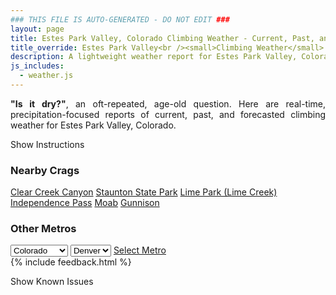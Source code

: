 ```yaml
---
### THIS FILE IS AUTO-GENERATED - DO NOT EDIT ###
layout: page
title: Estes Park Valley, Colorado Climbing Weather - Current, Past, and Forecasted Report
title_override: Estes Park Valley<br /><small>Climbing Weather</small>
description: A lightweight weather report for Estes Park Valley, Colorado. Optimized for slow internet connections.
js_includes:
  - weather.js
---
```


<section class="measure center lh-copy f5-ns f6 ph2 mv4" style="text-align: justify;">
<strong>"Is it dry?"</strong>, an oft-repeated, age-old question. Here are real-time,
precipitation-focused reports of current, past, and forecasted climbing weather for Estes Park Valley, Colorado.
</section>

<p id="settings-toggle" class="mw5 b center tc hover-light-red black-70 pointer">Show Instructions</p>
<section id="settings" class="overflow-hidden" style="display:none;">
    <div class="mv2 ph2 center">
        <div class="fn f6 tc pv2">
            <p class="measure lh-copy center"><strong>Show/hide hourly forecasts</strong> by clicking the desired day.</p>
            <hr class="mw5 p0 mv2 o-60 b0 bt b--light-red light-red bg-light-red">
            <p class="measure lh-copy center"><strong>Current and Past conditions</strong> are measured by the nearest weather station. <strong>Forecast conditions</strong> are calculated and polled separately.</p>
            <hr class="mw5 p0 mv2 o-60 b0 bt b--light-red light-red bg-light-red">
            <p class="measure lh-copy center"><strong>Having issues?</strong> Try <a id="clear-cache" class="no-underline relative fancy-link light-red hover-light-red" href="#">clearing the local cache</a>.</p>
            <hr class="mw5 p0 mv2 o-60 b0 bt b--light-red light-red bg-light-red">
            <p class="measure lh-copy center">Weather data sourced from <a class="no-underline fancy-link relative light-red" target="_blank" href="https://www.weather.gov/documentation/services-web-api">weather.gov</a>.</p>
        </div>
    </div>
</section>
<section id="weather" data-crag="estes-park-valley-colorado" class="mv4-ns mv3 ph2 center"></section>
<section id="nearby" class="tc lh-copy">
  <h3>Nearby Crags</h3>
<a class="nowrap no-underline fancy-link relative light-red mh3" href="/crags/clear-creek-canyon-colorado-weather.html">Clear Creek Canyon</a>
<a class="nowrap no-underline fancy-link relative light-red mh3" href="/crags/staunton-state-park-colorado-weather.html">Staunton State Park</a>
<a class="nowrap no-underline fancy-link relative light-red mh3" href="/crags/lime-park-lime-creek-colorado-weather.html">Lime Park (Lime Creek)</a>
<a class="nowrap no-underline fancy-link relative light-red mh3" href="/crags/independence-pass-colorado-weather.html">Independence Pass</a>
<a class="nowrap no-underline fancy-link relative light-red mh3" href="/crags/moab-utah-weather.html">Moab</a>
<a class="nowrap no-underline fancy-link relative light-red mh3" href="/crags/gunnison-colorado-weather.html">Gunnison</a>
</section>
<section id="nearby" class="tc lh-copy">
  <h3>Other Metros</h3>
  <select class="ma1 bg-near-white pa2" id="stateSel">
    <option value="Texas">Texas</option>
    <option value="Washington">Washington</option>
    <option value="Colorado" selected>Colorado</option>
    <option value="Tennessee">Tennessee</option>
    <option value="Utah">Utah</option>
    <option value="California">California</option>
  </select>
  <select class="ma1 bg-near-white pa2" id="citySel">
    <option value="Denver" selected>Denver</option>
  </select>
  <a id="selectMetro" class="f6 link dim ph3 pv2 ma1 dib white bg-light-red" href="/crags/denver-colorado-weather.html">Select Metro</a>
  <script>
    var states = [];
    states["Texas"] = "Austin"
    states["Washington"] = "Seattle"
    states["Colorado"] = "Denver"
    states["Tennessee"] = "Nashville"
    states["Utah"] = "Salt Lake City"
    states["California"] = "San Francisco|Los Angeles"
  </script>
</section>
{% include feedback.html %}
<p id="issues-toggle" class="mw5 b center tc hover-light-red black-70 pointer">Show Known Issues</p>
<section id="issues" class="overflow-hidden tc f6">
</section>

<script>
  var weekly_BOU_46_92 = {"updated":"2021-12-29T21:45:12+00:00","units":"us","forecastGenerator":"BaselineForecastGenerator","generatedAt":"2021-12-30T08:47:39+00:00","updateTime":"2021-12-29T21:45:12+00:00","validTimes":"2021-12-29T15:00:00+00:00/P7DT10H","elevation":{"unitCode":"wmoUnit:m","value":2542.9464},"periods":[{"number":1,"name":"Overnight","startTime":"2021-12-30T01:00:00-07:00","endTime":"2021-12-30T06:00:00-07:00","isDaytime":false,"temperature":17,"temperatureUnit":"F","temperatureTrend":"rising","windSpeed":"13 to 24 mph","windDirection":"SW","icon":"https://api.weather.gov/icons/land/night/snow,30?size=medium","shortForecast":"Chance Light Snow","detailedForecast":"A chance of snow. Mostly cloudy. Low around 17, with temperatures rising to around 20 overnight. Southwest wind 13 to 24 mph, with gusts as high as 39 mph. Chance of precipitation is 30%. New snow accumulation of less than half an inch possible."},{"number":2,"name":"Thursday","startTime":"2021-12-30T06:00:00-07:00","endTime":"2021-12-30T18:00:00-07:00","isDaytime":true,"temperature":31,"temperatureUnit":"F","temperatureTrend":"falling","windSpeed":"25 to 38 mph","windDirection":"WSW","icon":"https://api.weather.gov/icons/land/day/blizzard,40?size=medium","shortForecast":"Chance Light Snow And Patchy Blowing Snow","detailedForecast":"A chance of snow before 8am, then a chance of snow and patchy blowing snow. Partly sunny. High near 31, with temperatures falling to around 29 in the afternoon. West southwest wind 25 to 38 mph, with gusts as high as 60 mph. Chance of precipitation is 40%. New snow accumulation of less than one inch possible."},{"number":3,"name":"Thursday Night","startTime":"2021-12-30T18:00:00-07:00","endTime":"2021-12-31T06:00:00-07:00","isDaytime":false,"temperature":23,"temperatureUnit":"F","temperatureTrend":"rising","windSpeed":"10 to 29 mph","windDirection":"WSW","icon":"https://api.weather.gov/icons/land/night/blizzard,60/blizzard,70?size=medium","shortForecast":"Light Snow Likely And Patchy Blowing Snow","detailedForecast":"Snow likely and patchy blowing snow. Mostly cloudy. Low around 23, with temperatures rising to around 27 overnight. West southwest wind 10 to 29 mph, with gusts as high as 44 mph. Chance of precipitation is 70%. New snow accumulation of 1 to 2 inches possible."},{"number":4,"name":"Friday","startTime":"2021-12-31T06:00:00-07:00","endTime":"2021-12-31T18:00:00-07:00","isDaytime":true,"temperature":28,"temperatureUnit":"F","temperatureTrend":null,"windSpeed":"13 mph","windDirection":"SSW","icon":"https://api.weather.gov/icons/land/day/snow,90?size=medium","shortForecast":"Snow","detailedForecast":"Snow. Cloudy, with a high near 28. South southwest wind around 13 mph, with gusts as high as 18 mph. Chance of precipitation is 90%. New snow accumulation of 3 to 5 inches possible."},{"number":5,"name":"Friday Night","startTime":"2021-12-31T18:00:00-07:00","endTime":"2022-01-01T06:00:00-07:00","isDaytime":false,"temperature":4,"temperatureUnit":"F","temperatureTrend":null,"windSpeed":"10 mph","windDirection":"N","icon":"https://api.weather.gov/icons/land/night/snow,80/snow,60?size=medium","shortForecast":"Light Snow","detailedForecast":"Snow. Mostly cloudy, with a low around 4. North wind around 10 mph. Chance of precipitation is 80%. New snow accumulation of 1 to 3 inches possible."},{"number":6,"name":"New Year's Day","startTime":"2022-01-01T06:00:00-07:00","endTime":"2022-01-01T18:00:00-07:00","isDaytime":true,"temperature":14,"temperatureUnit":"F","temperatureTrend":null,"windSpeed":"9 to 23 mph","windDirection":"W","icon":"https://api.weather.gov/icons/land/day/snow,20/blizzard?size=medium","shortForecast":"Slight Chance Light Snow then Patchy Blowing Snow","detailedForecast":"A slight chance of snow before 11am, then patchy blowing snow. Partly sunny, with a high near 14. Chance of precipitation is 20%."},{"number":7,"name":"Saturday Night","startTime":"2022-01-01T18:00:00-07:00","endTime":"2022-01-02T06:00:00-07:00","isDaytime":false,"temperature":5,"temperatureUnit":"F","temperatureTrend":null,"windSpeed":"24 mph","windDirection":"W","icon":"https://api.weather.gov/icons/land/night/blizzard?size=medium","shortForecast":"Patchy Blowing Snow","detailedForecast":"Patchy blowing snow. Mostly clear, with a low around 5."},{"number":8,"name":"Sunday","startTime":"2022-01-02T06:00:00-07:00","endTime":"2022-01-02T18:00:00-07:00","isDaytime":true,"temperature":32,"temperatureUnit":"F","temperatureTrend":null,"windSpeed":"16 to 24 mph","windDirection":"W","icon":"https://api.weather.gov/icons/land/day/blizzard?size=medium","shortForecast":"Patchy Blowing Snow","detailedForecast":"Patchy blowing snow before 5pm. Sunny, with a high near 32."},{"number":9,"name":"Sunday Night","startTime":"2022-01-02T18:00:00-07:00","endTime":"2022-01-03T06:00:00-07:00","isDaytime":false,"temperature":19,"temperatureUnit":"F","temperatureTrend":null,"windSpeed":"16 mph","windDirection":"W","icon":"https://api.weather.gov/icons/land/night/few?size=medium","shortForecast":"Mostly Clear","detailedForecast":"Mostly clear, with a low around 19."},{"number":10,"name":"Monday","startTime":"2022-01-03T06:00:00-07:00","endTime":"2022-01-03T18:00:00-07:00","isDaytime":true,"temperature":40,"temperatureUnit":"F","temperatureTrend":null,"windSpeed":"16 to 21 mph","windDirection":"W","icon":"https://api.weather.gov/icons/land/day/wind_few?size=medium","shortForecast":"Sunny","detailedForecast":"Sunny, with a high near 40."},{"number":11,"name":"Monday Night","startTime":"2022-01-03T18:00:00-07:00","endTime":"2022-01-04T06:00:00-07:00","isDaytime":false,"temperature":23,"temperatureUnit":"F","temperatureTrend":null,"windSpeed":"18 mph","windDirection":"W","icon":"https://api.weather.gov/icons/land/night/few?size=medium","shortForecast":"Mostly Clear","detailedForecast":"Mostly clear, with a low around 23."},{"number":12,"name":"Tuesday","startTime":"2022-01-04T06:00:00-07:00","endTime":"2022-01-04T18:00:00-07:00","isDaytime":true,"temperature":38,"temperatureUnit":"F","temperatureTrend":null,"windSpeed":"21 mph","windDirection":"W","icon":"https://api.weather.gov/icons/land/day/wind_few?size=medium","shortForecast":"Sunny","detailedForecast":"Sunny, with a high near 38."},{"number":13,"name":"Tuesday Night","startTime":"2022-01-04T18:00:00-07:00","endTime":"2022-01-05T06:00:00-07:00","isDaytime":false,"temperature":24,"temperatureUnit":"F","temperatureTrend":null,"windSpeed":"22 mph","windDirection":"W","icon":"https://api.weather.gov/icons/land/night/wind_sct/snow?size=medium","shortForecast":"Partly Cloudy then Chance Light Snow","detailedForecast":"A chance of snow after 5am. Partly cloudy, with a low around 24."},{"number":14,"name":"Wednesday","startTime":"2022-01-05T06:00:00-07:00","endTime":"2022-01-05T18:00:00-07:00","isDaytime":true,"temperature":36,"temperatureUnit":"F","temperatureTrend":null,"windSpeed":"24 mph","windDirection":"W","icon":"https://api.weather.gov/icons/land/day/snow?size=medium","shortForecast":"Chance Light Snow","detailedForecast":"A chance of snow. Partly sunny, with a high near 36. New snow accumulation of less than half an inch possible."}]}
  var hourly_BOU_46_92 = {"@context":["https://geojson.org/geojson-ld/geojson-context.jsonld",{"@version":"1.1","wx":"https://api.weather.gov/ontology#","geo":"http://www.opengis.net/ont/geosparql#","unit":"http://codes.wmo.int/common/unit/","@vocab":"https://api.weather.gov/ontology#"}],"type":"Feature","geometry":{"type":"Polygon","coordinates":[[[-105.5332704,40.4141984],[-105.5310309,40.3922896],[-105.5022871,40.393991199999995],[-105.5045206,40.415900099999995],[-105.5332704,40.4141984]]]},"properties":{"updated":"2021-12-29T21:45:12+00:00","units":"us","forecastGenerator":"HourlyForecastGenerator","generatedAt":"2021-12-30T08:47:40+00:00","updateTime":"2021-12-29T21:45:12+00:00","validTimes":"2021-12-29T15:00:00+00:00/P7DT10H","elevation":{"unitCode":"wmoUnit:m","value":2542.9464},"periods":[{"number":1,"name":"","startTime":"2021-12-30T01:00:00-07:00","endTime":"2021-12-30T02:00:00-07:00","isDaytime":false,"temperature":17,"temperatureUnit":"F","temperatureTrend":null,"windSpeed":"13 mph","windDirection":"SW","icon":"https://api.weather.gov/icons/land/night/snow,20?size=small","shortForecast":"Slight Chance Light Snow","detailedForecast":""},{"number":2,"name":"","startTime":"2021-12-30T02:00:00-07:00","endTime":"2021-12-30T03:00:00-07:00","isDaytime":false,"temperature":17,"temperatureUnit":"F","temperatureTrend":null,"windSpeed":"13 mph","windDirection":"SW","icon":"https://api.weather.gov/icons/land/night/snow,20?size=small","shortForecast":"Slight Chance Light Snow","detailedForecast":""},{"number":3,"name":"","startTime":"2021-12-30T03:00:00-07:00","endTime":"2021-12-30T04:00:00-07:00","isDaytime":false,"temperature":19,"temperatureUnit":"F","temperatureTrend":null,"windSpeed":"14 mph","windDirection":"SW","icon":"https://api.weather.gov/icons/land/night/snow,20?size=small","shortForecast":"Slight Chance Light Snow","detailedForecast":""},{"number":4,"name":"","startTime":"2021-12-30T04:00:00-07:00","endTime":"2021-12-30T05:00:00-07:00","isDaytime":false,"temperature":20,"temperatureUnit":"F","temperatureTrend":null,"windSpeed":"20 mph","windDirection":"SW","icon":"https://api.weather.gov/icons/land/night/snow,20?size=small","shortForecast":"Slight Chance Light Snow","detailedForecast":""},{"number":5,"name":"","startTime":"2021-12-30T05:00:00-07:00","endTime":"2021-12-30T06:00:00-07:00","isDaytime":false,"temperature":20,"temperatureUnit":"F","temperatureTrend":null,"windSpeed":"24 mph","windDirection":"WSW","icon":"https://api.weather.gov/icons/land/night/snow,30?size=small","shortForecast":"Chance Light Snow","detailedForecast":""},{"number":6,"name":"","startTime":"2021-12-30T06:00:00-07:00","endTime":"2021-12-30T07:00:00-07:00","isDaytime":true,"temperature":23,"temperatureUnit":"F","temperatureTrend":null,"windSpeed":"25 mph","windDirection":"WSW","icon":"https://api.weather.gov/icons/land/day/snow,30?size=small","shortForecast":"Chance Light Snow","detailedForecast":""},{"number":7,"name":"","startTime":"2021-12-30T07:00:00-07:00","endTime":"2021-12-30T08:00:00-07:00","isDaytime":true,"temperature":22,"temperatureUnit":"F","temperatureTrend":null,"windSpeed":"26 mph","windDirection":"WSW","icon":"https://api.weather.gov/icons/land/day/snow,30?size=small","shortForecast":"Chance Light Snow","detailedForecast":""},{"number":8,"name":"","startTime":"2021-12-30T08:00:00-07:00","endTime":"2021-12-30T09:00:00-07:00","isDaytime":true,"temperature":22,"temperatureUnit":"F","temperatureTrend":null,"windSpeed":"28 mph","windDirection":"WSW","icon":"https://api.weather.gov/icons/land/day/blizzard?size=small","shortForecast":"Chance Light Snow And Patchy Blowing Snow","detailedForecast":""},{"number":9,"name":"","startTime":"2021-12-30T09:00:00-07:00","endTime":"2021-12-30T10:00:00-07:00","isDaytime":true,"temperature":23,"temperatureUnit":"F","temperatureTrend":null,"windSpeed":"32 mph","windDirection":"WSW","icon":"https://api.weather.gov/icons/land/day/blizzard?size=small","shortForecast":"Chance Light Snow And Patchy Blowing Snow","detailedForecast":""},{"number":10,"name":"","startTime":"2021-12-30T10:00:00-07:00","endTime":"2021-12-30T11:00:00-07:00","isDaytime":true,"temperature":25,"temperatureUnit":"F","temperatureTrend":null,"windSpeed":"36 mph","windDirection":"WSW","icon":"https://api.weather.gov/icons/land/day/blizzard?size=small","shortForecast":"Chance Light Snow And Patchy Blowing Snow","detailedForecast":""},{"number":11,"name":"","startTime":"2021-12-30T11:00:00-07:00","endTime":"2021-12-30T12:00:00-07:00","isDaytime":true,"temperature":26,"temperatureUnit":"F","temperatureTrend":null,"windSpeed":"38 mph","windDirection":"W","icon":"https://api.weather.gov/icons/land/day/blizzard?size=small","shortForecast":"Chance Light Snow And Patchy Blowing Snow","detailedForecast":""},{"number":12,"name":"","startTime":"2021-12-30T12:00:00-07:00","endTime":"2021-12-30T13:00:00-07:00","isDaytime":true,"temperature":29,"temperatureUnit":"F","temperatureTrend":null,"windSpeed":"38 mph","windDirection":"W","icon":"https://api.weather.gov/icons/land/day/blizzard?size=small","shortForecast":"Chance Light Snow And Patchy Blowing Snow","detailedForecast":""},{"number":13,"name":"","startTime":"2021-12-30T13:00:00-07:00","endTime":"2021-12-30T14:00:00-07:00","isDaytime":true,"temperature":29,"temperatureUnit":"F","temperatureTrend":null,"windSpeed":"38 mph","windDirection":"W","icon":"https://api.weather.gov/icons/land/day/blizzard?size=small","shortForecast":"Chance Light Snow And Patchy Blowing Snow","detailedForecast":""},{"number":14,"name":"","startTime":"2021-12-30T14:00:00-07:00","endTime":"2021-12-30T15:00:00-07:00","isDaytime":true,"temperature":29,"temperatureUnit":"F","temperatureTrend":null,"windSpeed":"38 mph","windDirection":"W","icon":"https://api.weather.gov/icons/land/day/blizzard?size=small","shortForecast":"Chance Light Snow And Patchy Blowing Snow","detailedForecast":""},{"number":15,"name":"","startTime":"2021-12-30T15:00:00-07:00","endTime":"2021-12-30T16:00:00-07:00","isDaytime":true,"temperature":31,"temperatureUnit":"F","temperatureTrend":null,"windSpeed":"36 mph","windDirection":"W","icon":"https://api.weather.gov/icons/land/day/blizzard?size=small","shortForecast":"Chance Light Snow And Patchy Blowing Snow","detailedForecast":""},{"number":16,"name":"","startTime":"2021-12-30T16:00:00-07:00","endTime":"2021-12-30T17:00:00-07:00","isDaytime":true,"temperature":28,"temperatureUnit":"F","temperatureTrend":null,"windSpeed":"35 mph","windDirection":"WSW","icon":"https://api.weather.gov/icons/land/day/blizzard?size=small","shortForecast":"Chance Light Snow And Patchy Blowing Snow","detailedForecast":""},{"number":17,"name":"","startTime":"2021-12-30T17:00:00-07:00","endTime":"2021-12-30T18:00:00-07:00","isDaytime":true,"temperature":29,"temperatureUnit":"F","temperatureTrend":null,"windSpeed":"28 mph","windDirection":"WSW","icon":"https://api.weather.gov/icons/land/day/blizzard?size=small","shortForecast":"Chance Light Snow And Patchy Blowing Snow","detailedForecast":""},{"number":18,"name":"","startTime":"2021-12-30T18:00:00-07:00","endTime":"2021-12-30T19:00:00-07:00","isDaytime":false,"temperature":28,"temperatureUnit":"F","temperatureTrend":null,"windSpeed":"28 mph","windDirection":"WSW","icon":"https://api.weather.gov/icons/land/night/blizzard?size=small","shortForecast":"Chance Light Snow And Patchy Blowing Snow","detailedForecast":""},{"number":19,"name":"","startTime":"2021-12-30T19:00:00-07:00","endTime":"2021-12-30T20:00:00-07:00","isDaytime":false,"temperature":28,"temperatureUnit":"F","temperatureTrend":null,"windSpeed":"28 mph","windDirection":"WSW","icon":"https://api.weather.gov/icons/land/night/blizzard?size=small","shortForecast":"Chance Light Snow And Patchy Blowing Snow","detailedForecast":""},{"number":20,"name":"","startTime":"2021-12-30T20:00:00-07:00","endTime":"2021-12-30T21:00:00-07:00","isDaytime":false,"temperature":28,"temperatureUnit":"F","temperatureTrend":null,"windSpeed":"29 mph","windDirection":"WSW","icon":"https://api.weather.gov/icons/land/night/blizzard?size=small","shortForecast":"Chance Light Snow And Patchy Blowing Snow","detailedForecast":""},{"number":21,"name":"","startTime":"2021-12-30T21:00:00-07:00","endTime":"2021-12-30T22:00:00-07:00","isDaytime":false,"temperature":28,"temperatureUnit":"F","temperatureTrend":null,"windSpeed":"26 mph","windDirection":"WSW","icon":"https://api.weather.gov/icons/land/night/blizzard?size=small","shortForecast":"Chance Light Snow And Patchy Blowing Snow","detailedForecast":""},{"number":22,"name":"","startTime":"2021-12-30T22:00:00-07:00","endTime":"2021-12-30T23:00:00-07:00","isDaytime":false,"temperature":28,"temperatureUnit":"F","temperatureTrend":null,"windSpeed":"24 mph","windDirection":"W","icon":"https://api.weather.gov/icons/land/night/blizzard?size=small","shortForecast":"Chance Light Snow And Patchy Blowing Snow","detailedForecast":""},{"number":23,"name":"","startTime":"2021-12-30T23:00:00-07:00","endTime":"2021-12-31T00:00:00-07:00","isDaytime":false,"temperature":28,"temperatureUnit":"F","temperatureTrend":null,"windSpeed":"22 mph","windDirection":"W","icon":"https://api.weather.gov/icons/land/night/blizzard?size=small","shortForecast":"Light Snow Likely And Patchy Blowing Snow","detailedForecast":""},{"number":24,"name":"","startTime":"2021-12-31T00:00:00-07:00","endTime":"2021-12-31T01:00:00-07:00","isDaytime":false,"temperature":28,"temperatureUnit":"F","temperatureTrend":null,"windSpeed":"21 mph","windDirection":"W","icon":"https://api.weather.gov/icons/land/night/blizzard?size=small","shortForecast":"Light Snow Likely And Patchy Blowing Snow","detailedForecast":""},{"number":25,"name":"","startTime":"2021-12-31T01:00:00-07:00","endTime":"2021-12-31T02:00:00-07:00","isDaytime":false,"temperature":27,"temperatureUnit":"F","temperatureTrend":null,"windSpeed":"18 mph","windDirection":"W","icon":"https://api.weather.gov/icons/land/night/blizzard?size=small","shortForecast":"Light Snow Likely And Patchy Blowing Snow","detailedForecast":""},{"number":26,"name":"","startTime":"2021-12-31T02:00:00-07:00","endTime":"2021-12-31T03:00:00-07:00","isDaytime":false,"temperature":27,"temperatureUnit":"F","temperatureTrend":null,"windSpeed":"17 mph","windDirection":"W","icon":"https://api.weather.gov/icons/land/night/blizzard?size=small","shortForecast":"Light Snow Likely And Patchy Blowing Snow","detailedForecast":""},{"number":27,"name":"","startTime":"2021-12-31T03:00:00-07:00","endTime":"2021-12-31T04:00:00-07:00","isDaytime":false,"temperature":27,"temperatureUnit":"F","temperatureTrend":null,"windSpeed":"16 mph","windDirection":"W","icon":"https://api.weather.gov/icons/land/night/snow?size=small","shortForecast":"Light Snow Likely","detailedForecast":""},{"number":28,"name":"","startTime":"2021-12-31T04:00:00-07:00","endTime":"2021-12-31T05:00:00-07:00","isDaytime":false,"temperature":27,"temperatureUnit":"F","temperatureTrend":null,"windSpeed":"15 mph","windDirection":"W","icon":"https://api.weather.gov/icons/land/night/snow?size=small","shortForecast":"Light Snow Likely","detailedForecast":""},{"number":29,"name":"","startTime":"2021-12-31T05:00:00-07:00","endTime":"2021-12-31T06:00:00-07:00","isDaytime":false,"temperature":27,"temperatureUnit":"F","temperatureTrend":null,"windSpeed":"10 mph","windDirection":"WSW","icon":"https://api.weather.gov/icons/land/night/snow?size=small","shortForecast":"Light Snow Likely","detailedForecast":""},{"number":30,"name":"","startTime":"2021-12-31T06:00:00-07:00","endTime":"2021-12-31T07:00:00-07:00","isDaytime":true,"temperature":27,"temperatureUnit":"F","temperatureTrend":null,"windSpeed":"10 mph","windDirection":"WSW","icon":"https://api.weather.gov/icons/land/day/snow?size=small","shortForecast":"Light Snow Likely","detailedForecast":""},{"number":31,"name":"","startTime":"2021-12-31T07:00:00-07:00","endTime":"2021-12-31T08:00:00-07:00","isDaytime":true,"temperature":26,"temperatureUnit":"F","temperatureTrend":null,"windSpeed":"12 mph","windDirection":"W","icon":"https://api.weather.gov/icons/land/day/snow?size=small","shortForecast":"Light Snow Likely","detailedForecast":""},{"number":32,"name":"","startTime":"2021-12-31T08:00:00-07:00","endTime":"2021-12-31T09:00:00-07:00","isDaytime":true,"temperature":26,"temperatureUnit":"F","temperatureTrend":null,"windSpeed":"12 mph","windDirection":"W","icon":"https://api.weather.gov/icons/land/day/snow?size=small","shortForecast":"Light Snow Likely","detailedForecast":""},{"number":33,"name":"","startTime":"2021-12-31T09:00:00-07:00","endTime":"2021-12-31T10:00:00-07:00","isDaytime":true,"temperature":26,"temperatureUnit":"F","temperatureTrend":null,"windSpeed":"12 mph","windDirection":"WSW","icon":"https://api.weather.gov/icons/land/day/snow?size=small","shortForecast":"Light Snow Likely","detailedForecast":""},{"number":34,"name":"","startTime":"2021-12-31T10:00:00-07:00","endTime":"2021-12-31T11:00:00-07:00","isDaytime":true,"temperature":25,"temperatureUnit":"F","temperatureTrend":null,"windSpeed":"13 mph","windDirection":"SW","icon":"https://api.weather.gov/icons/land/day/snow?size=small","shortForecast":"Light Snow Likely","detailedForecast":""},{"number":35,"name":"","startTime":"2021-12-31T11:00:00-07:00","endTime":"2021-12-31T12:00:00-07:00","isDaytime":true,"temperature":25,"temperatureUnit":"F","temperatureTrend":null,"windSpeed":"13 mph","windDirection":"SSW","icon":"https://api.weather.gov/icons/land/day/snow?size=small","shortForecast":"Snow","detailedForecast":""},{"number":36,"name":"","startTime":"2021-12-31T12:00:00-07:00","endTime":"2021-12-31T13:00:00-07:00","isDaytime":true,"temperature":25,"temperatureUnit":"F","temperatureTrend":null,"windSpeed":"13 mph","windDirection":"SSW","icon":"https://api.weather.gov/icons/land/day/snow?size=small","shortForecast":"Snow","detailedForecast":""},{"number":37,"name":"","startTime":"2021-12-31T13:00:00-07:00","endTime":"2021-12-31T14:00:00-07:00","isDaytime":true,"temperature":24,"temperatureUnit":"F","temperatureTrend":null,"windSpeed":"13 mph","windDirection":"SSW","icon":"https://api.weather.gov/icons/land/day/snow?size=small","shortForecast":"Snow","detailedForecast":""},{"number":38,"name":"","startTime":"2021-12-31T14:00:00-07:00","endTime":"2021-12-31T15:00:00-07:00","isDaytime":true,"temperature":24,"temperatureUnit":"F","temperatureTrend":null,"windSpeed":"13 mph","windDirection":"SSW","icon":"https://api.weather.gov/icons/land/day/snow?size=small","shortForecast":"Snow","detailedForecast":""},{"number":39,"name":"","startTime":"2021-12-31T15:00:00-07:00","endTime":"2021-12-31T16:00:00-07:00","isDaytime":true,"temperature":24,"temperatureUnit":"F","temperatureTrend":null,"windSpeed":"13 mph","windDirection":"S","icon":"https://api.weather.gov/icons/land/day/snow?size=small","shortForecast":"Snow","detailedForecast":""},{"number":40,"name":"","startTime":"2021-12-31T16:00:00-07:00","endTime":"2021-12-31T17:00:00-07:00","isDaytime":true,"temperature":23,"temperatureUnit":"F","temperatureTrend":null,"windSpeed":"13 mph","windDirection":"SE","icon":"https://api.weather.gov/icons/land/day/snow?size=small","shortForecast":"Snow","detailedForecast":""},{"number":41,"name":"","startTime":"2021-12-31T17:00:00-07:00","endTime":"2021-12-31T18:00:00-07:00","isDaytime":true,"temperature":22,"temperatureUnit":"F","temperatureTrend":null,"windSpeed":"12 mph","windDirection":"ESE","icon":"https://api.weather.gov/icons/land/day/snow?size=small","shortForecast":"Light Snow","detailedForecast":""},{"number":42,"name":"","startTime":"2021-12-31T18:00:00-07:00","endTime":"2021-12-31T19:00:00-07:00","isDaytime":false,"temperature":21,"temperatureUnit":"F","temperatureTrend":null,"windSpeed":"10 mph","windDirection":"E","icon":"https://api.weather.gov/icons/land/night/snow?size=small","shortForecast":"Light Snow","detailedForecast":""},{"number":43,"name":"","startTime":"2021-12-31T19:00:00-07:00","endTime":"2021-12-31T20:00:00-07:00","isDaytime":false,"temperature":19,"temperatureUnit":"F","temperatureTrend":null,"windSpeed":"9 mph","windDirection":"ENE","icon":"https://api.weather.gov/icons/land/night/snow?size=small","shortForecast":"Light Snow","detailedForecast":""},{"number":44,"name":"","startTime":"2021-12-31T20:00:00-07:00","endTime":"2021-12-31T21:00:00-07:00","isDaytime":false,"temperature":18,"temperatureUnit":"F","temperatureTrend":null,"windSpeed":"8 mph","windDirection":"NE","icon":"https://api.weather.gov/icons/land/night/snow?size=small","shortForecast":"Light Snow","detailedForecast":""},{"number":45,"name":"","startTime":"2021-12-31T21:00:00-07:00","endTime":"2021-12-31T22:00:00-07:00","isDaytime":false,"temperature":17,"temperatureUnit":"F","temperatureTrend":null,"windSpeed":"8 mph","windDirection":"NNE","icon":"https://api.weather.gov/icons/land/night/snow?size=small","shortForecast":"Light Snow","detailedForecast":""},{"number":46,"name":"","startTime":"2021-12-31T22:00:00-07:00","endTime":"2021-12-31T23:00:00-07:00","isDaytime":false,"temperature":16,"temperatureUnit":"F","temperatureTrend":null,"windSpeed":"8 mph","windDirection":"N","icon":"https://api.weather.gov/icons/land/night/snow?size=small","shortForecast":"Light Snow","detailedForecast":""},{"number":47,"name":"","startTime":"2021-12-31T23:00:00-07:00","endTime":"2022-01-01T00:00:00-07:00","isDaytime":false,"temperature":15,"temperatureUnit":"F","temperatureTrend":null,"windSpeed":"8 mph","windDirection":"NNW","icon":"https://api.weather.gov/icons/land/night/snow?size=small","shortForecast":"Light Snow Likely","detailedForecast":""},{"number":48,"name":"","startTime":"2022-01-01T00:00:00-07:00","endTime":"2022-01-01T01:00:00-07:00","isDaytime":false,"temperature":14,"temperatureUnit":"F","temperatureTrend":null,"windSpeed":"8 mph","windDirection":"NW","icon":"https://api.weather.gov/icons/land/night/snow?size=small","shortForecast":"Light Snow Likely","detailedForecast":""},{"number":49,"name":"","startTime":"2022-01-01T01:00:00-07:00","endTime":"2022-01-01T02:00:00-07:00","isDaytime":false,"temperature":13,"temperatureUnit":"F","temperatureTrend":null,"windSpeed":"9 mph","windDirection":"WNW","icon":"https://api.weather.gov/icons/land/night/snow?size=small","shortForecast":"Light Snow Likely","detailedForecast":""},{"number":50,"name":"","startTime":"2022-01-01T02:00:00-07:00","endTime":"2022-01-01T03:00:00-07:00","isDaytime":false,"temperature":12,"temperatureUnit":"F","temperatureTrend":null,"windSpeed":"9 mph","windDirection":"W","icon":"https://api.weather.gov/icons/land/night/snow?size=small","shortForecast":"Light Snow Likely","detailedForecast":""},{"number":51,"name":"","startTime":"2022-01-01T03:00:00-07:00","endTime":"2022-01-01T04:00:00-07:00","isDaytime":false,"temperature":12,"temperatureUnit":"F","temperatureTrend":null,"windSpeed":"9 mph","windDirection":"W","icon":"https://api.weather.gov/icons/land/night/snow?size=small","shortForecast":"Light Snow Likely","detailedForecast":""},{"number":52,"name":"","startTime":"2022-01-01T04:00:00-07:00","endTime":"2022-01-01T05:00:00-07:00","isDaytime":false,"temperature":11,"temperatureUnit":"F","temperatureTrend":null,"windSpeed":"9 mph","windDirection":"W","icon":"https://api.weather.gov/icons/land/night/snow?size=small","shortForecast":"Light Snow Likely","detailedForecast":""},{"number":53,"name":"","startTime":"2022-01-01T05:00:00-07:00","endTime":"2022-01-01T06:00:00-07:00","isDaytime":false,"temperature":11,"temperatureUnit":"F","temperatureTrend":null,"windSpeed":"9 mph","windDirection":"W","icon":"https://api.weather.gov/icons/land/night/snow?size=small","shortForecast":"Slight Chance Light Snow","detailedForecast":""},{"number":54,"name":"","startTime":"2022-01-01T06:00:00-07:00","endTime":"2022-01-01T07:00:00-07:00","isDaytime":true,"temperature":10,"temperatureUnit":"F","temperatureTrend":null,"windSpeed":"9 mph","windDirection":"W","icon":"https://api.weather.gov/icons/land/day/snow?size=small","shortForecast":"Slight Chance Light Snow","detailedForecast":""},{"number":55,"name":"","startTime":"2022-01-01T07:00:00-07:00","endTime":"2022-01-01T08:00:00-07:00","isDaytime":true,"temperature":9,"temperatureUnit":"F","temperatureTrend":null,"windSpeed":"9 mph","windDirection":"W","icon":"https://api.weather.gov/icons/land/day/snow?size=small","shortForecast":"Slight Chance Light Snow","detailedForecast":""},{"number":56,"name":"","startTime":"2022-01-01T08:00:00-07:00","endTime":"2022-01-01T09:00:00-07:00","isDaytime":true,"temperature":8,"temperatureUnit":"F","temperatureTrend":null,"windSpeed":"10 mph","windDirection":"W","icon":"https://api.weather.gov/icons/land/day/snow?size=small","shortForecast":"Slight Chance Light Snow","detailedForecast":""},{"number":57,"name":"","startTime":"2022-01-01T09:00:00-07:00","endTime":"2022-01-01T10:00:00-07:00","isDaytime":true,"temperature":9,"temperatureUnit":"F","temperatureTrend":null,"windSpeed":"12 mph","windDirection":"W","icon":"https://api.weather.gov/icons/land/day/snow?size=small","shortForecast":"Slight Chance Light Snow","detailedForecast":""},{"number":58,"name":"","startTime":"2022-01-01T10:00:00-07:00","endTime":"2022-01-01T11:00:00-07:00","isDaytime":true,"temperature":11,"temperatureUnit":"F","temperatureTrend":null,"windSpeed":"13 mph","windDirection":"W","icon":"https://api.weather.gov/icons/land/day/snow?size=small","shortForecast":"Slight Chance Light Snow","detailedForecast":""},{"number":59,"name":"","startTime":"2022-01-01T11:00:00-07:00","endTime":"2022-01-01T12:00:00-07:00","isDaytime":true,"temperature":12,"temperatureUnit":"F","temperatureTrend":null,"windSpeed":"14 mph","windDirection":"W","icon":"https://api.weather.gov/icons/land/day/bkn?size=small","shortForecast":"Partly Sunny","detailedForecast":""},{"number":60,"name":"","startTime":"2022-01-01T12:00:00-07:00","endTime":"2022-01-01T13:00:00-07:00","isDaytime":true,"temperature":13,"temperatureUnit":"F","temperatureTrend":null,"windSpeed":"16 mph","windDirection":"W","icon":"https://api.weather.gov/icons/land/day/sct?size=small","shortForecast":"Mostly Sunny","detailedForecast":""},{"number":61,"name":"","startTime":"2022-01-01T13:00:00-07:00","endTime":"2022-01-01T14:00:00-07:00","isDaytime":true,"temperature":13,"temperatureUnit":"F","temperatureTrend":null,"windSpeed":"17 mph","windDirection":"W","icon":"https://api.weather.gov/icons/land/day/sct?size=small","shortForecast":"Mostly Sunny","detailedForecast":""},{"number":62,"name":"","startTime":"2022-01-01T14:00:00-07:00","endTime":"2022-01-01T15:00:00-07:00","isDaytime":true,"temperature":13,"temperatureUnit":"F","temperatureTrend":null,"windSpeed":"20 mph","windDirection":"W","icon":"https://api.weather.gov/icons/land/day/blizzard?size=small","shortForecast":"Patchy Blowing Snow","detailedForecast":""},{"number":63,"name":"","startTime":"2022-01-01T15:00:00-07:00","endTime":"2022-01-01T16:00:00-07:00","isDaytime":true,"temperature":12,"temperatureUnit":"F","temperatureTrend":null,"windSpeed":"21 mph","windDirection":"W","icon":"https://api.weather.gov/icons/land/day/blizzard?size=small","shortForecast":"Patchy Blowing Snow","detailedForecast":""},{"number":64,"name":"","startTime":"2022-01-01T16:00:00-07:00","endTime":"2022-01-01T17:00:00-07:00","isDaytime":true,"temperature":11,"temperatureUnit":"F","temperatureTrend":null,"windSpeed":"22 mph","windDirection":"W","icon":"https://api.weather.gov/icons/land/day/blizzard?size=small","shortForecast":"Patchy Blowing Snow","detailedForecast":""},{"number":65,"name":"","startTime":"2022-01-01T17:00:00-07:00","endTime":"2022-01-01T18:00:00-07:00","isDaytime":true,"temperature":10,"temperatureUnit":"F","temperatureTrend":null,"windSpeed":"23 mph","windDirection":"W","icon":"https://api.weather.gov/icons/land/day/blizzard?size=small","shortForecast":"Patchy Blowing Snow","detailedForecast":""},{"number":66,"name":"","startTime":"2022-01-01T18:00:00-07:00","endTime":"2022-01-01T19:00:00-07:00","isDaytime":false,"temperature":9,"temperatureUnit":"F","temperatureTrend":null,"windSpeed":"23 mph","windDirection":"W","icon":"https://api.weather.gov/icons/land/night/blizzard?size=small","shortForecast":"Patchy Blowing Snow","detailedForecast":""},{"number":67,"name":"","startTime":"2022-01-01T19:00:00-07:00","endTime":"2022-01-01T20:00:00-07:00","isDaytime":false,"temperature":8,"temperatureUnit":"F","temperatureTrend":null,"windSpeed":"23 mph","windDirection":"W","icon":"https://api.weather.gov/icons/land/night/blizzard?size=small","shortForecast":"Patchy Blowing Snow","detailedForecast":""},{"number":68,"name":"","startTime":"2022-01-01T20:00:00-07:00","endTime":"2022-01-01T21:00:00-07:00","isDaytime":false,"temperature":8,"temperatureUnit":"F","temperatureTrend":null,"windSpeed":"23 mph","windDirection":"W","icon":"https://api.weather.gov/icons/land/night/blizzard?size=small","shortForecast":"Patchy Blowing Snow","detailedForecast":""},{"number":69,"name":"","startTime":"2022-01-01T21:00:00-07:00","endTime":"2022-01-01T22:00:00-07:00","isDaytime":false,"temperature":8,"temperatureUnit":"F","temperatureTrend":null,"windSpeed":"23 mph","windDirection":"W","icon":"https://api.weather.gov/icons/land/night/blizzard?size=small","shortForecast":"Patchy Blowing Snow","detailedForecast":""},{"number":70,"name":"","startTime":"2022-01-01T22:00:00-07:00","endTime":"2022-01-01T23:00:00-07:00","isDaytime":false,"temperature":9,"temperatureUnit":"F","temperatureTrend":null,"windSpeed":"23 mph","windDirection":"W","icon":"https://api.weather.gov/icons/land/night/blizzard?size=small","shortForecast":"Patchy Blowing Snow","detailedForecast":""},{"number":71,"name":"","startTime":"2022-01-01T23:00:00-07:00","endTime":"2022-01-02T00:00:00-07:00","isDaytime":false,"temperature":10,"temperatureUnit":"F","temperatureTrend":null,"windSpeed":"23 mph","windDirection":"W","icon":"https://api.weather.gov/icons/land/night/blizzard?size=small","shortForecast":"Patchy Blowing Snow","detailedForecast":""},{"number":72,"name":"","startTime":"2022-01-02T00:00:00-07:00","endTime":"2022-01-02T01:00:00-07:00","isDaytime":false,"temperature":11,"temperatureUnit":"F","temperatureTrend":null,"windSpeed":"23 mph","windDirection":"W","icon":"https://api.weather.gov/icons/land/night/blizzard?size=small","shortForecast":"Patchy Blowing Snow","detailedForecast":""},{"number":73,"name":"","startTime":"2022-01-02T01:00:00-07:00","endTime":"2022-01-02T02:00:00-07:00","isDaytime":false,"temperature":12,"temperatureUnit":"F","temperatureTrend":null,"windSpeed":"23 mph","windDirection":"W","icon":"https://api.weather.gov/icons/land/night/blizzard?size=small","shortForecast":"Patchy Blowing Snow","detailedForecast":""},{"number":74,"name":"","startTime":"2022-01-02T02:00:00-07:00","endTime":"2022-01-02T03:00:00-07:00","isDaytime":false,"temperature":13,"temperatureUnit":"F","temperatureTrend":null,"windSpeed":"23 mph","windDirection":"W","icon":"https://api.weather.gov/icons/land/night/blizzard?size=small","shortForecast":"Patchy Blowing Snow","detailedForecast":""},{"number":75,"name":"","startTime":"2022-01-02T03:00:00-07:00","endTime":"2022-01-02T04:00:00-07:00","isDaytime":false,"temperature":14,"temperatureUnit":"F","temperatureTrend":null,"windSpeed":"23 mph","windDirection":"W","icon":"https://api.weather.gov/icons/land/night/blizzard?size=small","shortForecast":"Patchy Blowing Snow","detailedForecast":""},{"number":76,"name":"","startTime":"2022-01-02T04:00:00-07:00","endTime":"2022-01-02T05:00:00-07:00","isDaytime":false,"temperature":15,"temperatureUnit":"F","temperatureTrend":null,"windSpeed":"23 mph","windDirection":"W","icon":"https://api.weather.gov/icons/land/night/blizzard?size=small","shortForecast":"Patchy Blowing Snow","detailedForecast":""},{"number":77,"name":"","startTime":"2022-01-02T05:00:00-07:00","endTime":"2022-01-02T06:00:00-07:00","isDaytime":false,"temperature":16,"temperatureUnit":"F","temperatureTrend":null,"windSpeed":"24 mph","windDirection":"W","icon":"https://api.weather.gov/icons/land/night/blizzard?size=small","shortForecast":"Patchy Blowing Snow","detailedForecast":""},{"number":78,"name":"","startTime":"2022-01-02T06:00:00-07:00","endTime":"2022-01-02T07:00:00-07:00","isDaytime":true,"temperature":16,"temperatureUnit":"F","temperatureTrend":null,"windSpeed":"24 mph","windDirection":"W","icon":"https://api.weather.gov/icons/land/day/blizzard?size=small","shortForecast":"Patchy Blowing Snow","detailedForecast":""},{"number":79,"name":"","startTime":"2022-01-02T07:00:00-07:00","endTime":"2022-01-02T08:00:00-07:00","isDaytime":true,"temperature":17,"temperatureUnit":"F","temperatureTrend":null,"windSpeed":"24 mph","windDirection":"W","icon":"https://api.weather.gov/icons/land/day/blizzard?size=small","shortForecast":"Patchy Blowing Snow","detailedForecast":""},{"number":80,"name":"","startTime":"2022-01-02T08:00:00-07:00","endTime":"2022-01-02T09:00:00-07:00","isDaytime":true,"temperature":18,"temperatureUnit":"F","temperatureTrend":null,"windSpeed":"24 mph","windDirection":"W","icon":"https://api.weather.gov/icons/land/day/blizzard?size=small","shortForecast":"Patchy Blowing Snow","detailedForecast":""},{"number":81,"name":"","startTime":"2022-01-02T09:00:00-07:00","endTime":"2022-01-02T10:00:00-07:00","isDaytime":true,"temperature":20,"temperatureUnit":"F","temperatureTrend":null,"windSpeed":"24 mph","windDirection":"W","icon":"https://api.weather.gov/icons/land/day/blizzard?size=small","shortForecast":"Patchy Blowing Snow","detailedForecast":""},{"number":82,"name":"","startTime":"2022-01-02T10:00:00-07:00","endTime":"2022-01-02T11:00:00-07:00","isDaytime":true,"temperature":23,"temperatureUnit":"F","temperatureTrend":null,"windSpeed":"24 mph","windDirection":"W","icon":"https://api.weather.gov/icons/land/day/blizzard?size=small","shortForecast":"Patchy Blowing Snow","detailedForecast":""},{"number":83,"name":"","startTime":"2022-01-02T11:00:00-07:00","endTime":"2022-01-02T12:00:00-07:00","isDaytime":true,"temperature":26,"temperatureUnit":"F","temperatureTrend":null,"windSpeed":"24 mph","windDirection":"WSW","icon":"https://api.weather.gov/icons/land/day/blizzard?size=small","shortForecast":"Patchy Blowing Snow","detailedForecast":""},{"number":84,"name":"","startTime":"2022-01-02T12:00:00-07:00","endTime":"2022-01-02T13:00:00-07:00","isDaytime":true,"temperature":28,"temperatureUnit":"F","temperatureTrend":null,"windSpeed":"24 mph","windDirection":"WSW","icon":"https://api.weather.gov/icons/land/day/blizzard?size=small","shortForecast":"Patchy Blowing Snow","detailedForecast":""},{"number":85,"name":"","startTime":"2022-01-02T13:00:00-07:00","endTime":"2022-01-02T14:00:00-07:00","isDaytime":true,"temperature":30,"temperatureUnit":"F","temperatureTrend":null,"windSpeed":"24 mph","windDirection":"WSW","icon":"https://api.weather.gov/icons/land/day/blizzard?size=small","shortForecast":"Patchy Blowing Snow","detailedForecast":""},{"number":86,"name":"","startTime":"2022-01-02T14:00:00-07:00","endTime":"2022-01-02T15:00:00-07:00","isDaytime":true,"temperature":30,"temperatureUnit":"F","temperatureTrend":null,"windSpeed":"24 mph","windDirection":"WSW","icon":"https://api.weather.gov/icons/land/day/blizzard?size=small","shortForecast":"Patchy Blowing Snow","detailedForecast":""},{"number":87,"name":"","startTime":"2022-01-02T15:00:00-07:00","endTime":"2022-01-02T16:00:00-07:00","isDaytime":true,"temperature":29,"temperatureUnit":"F","temperatureTrend":null,"windSpeed":"24 mph","windDirection":"WSW","icon":"https://api.weather.gov/icons/land/day/blizzard?size=small","shortForecast":"Patchy Blowing Snow","detailedForecast":""},{"number":88,"name":"","startTime":"2022-01-02T16:00:00-07:00","endTime":"2022-01-02T17:00:00-07:00","isDaytime":true,"temperature":28,"temperatureUnit":"F","temperatureTrend":null,"windSpeed":"24 mph","windDirection":"WSW","icon":"https://api.weather.gov/icons/land/day/blizzard?size=small","shortForecast":"Patchy Blowing Snow","detailedForecast":""},{"number":89,"name":"","startTime":"2022-01-02T17:00:00-07:00","endTime":"2022-01-02T18:00:00-07:00","isDaytime":true,"temperature":26,"temperatureUnit":"F","temperatureTrend":null,"windSpeed":"16 mph","windDirection":"W","icon":"https://api.weather.gov/icons/land/day/few?size=small","shortForecast":"Sunny","detailedForecast":""},{"number":90,"name":"","startTime":"2022-01-02T18:00:00-07:00","endTime":"2022-01-02T19:00:00-07:00","isDaytime":false,"temperature":25,"temperatureUnit":"F","temperatureTrend":null,"windSpeed":"16 mph","windDirection":"W","icon":"https://api.weather.gov/icons/land/night/few?size=small","shortForecast":"Mostly Clear","detailedForecast":""},{"number":91,"name":"","startTime":"2022-01-02T19:00:00-07:00","endTime":"2022-01-02T20:00:00-07:00","isDaytime":false,"temperature":24,"temperatureUnit":"F","temperatureTrend":null,"windSpeed":"16 mph","windDirection":"W","icon":"https://api.weather.gov/icons/land/night/few?size=small","shortForecast":"Mostly Clear","detailedForecast":""},{"number":92,"name":"","startTime":"2022-01-02T20:00:00-07:00","endTime":"2022-01-02T21:00:00-07:00","isDaytime":false,"temperature":23,"temperatureUnit":"F","temperatureTrend":null,"windSpeed":"16 mph","windDirection":"W","icon":"https://api.weather.gov/icons/land/night/few?size=small","shortForecast":"Mostly Clear","detailedForecast":""},{"number":93,"name":"","startTime":"2022-01-02T21:00:00-07:00","endTime":"2022-01-02T22:00:00-07:00","isDaytime":false,"temperature":23,"temperatureUnit":"F","temperatureTrend":null,"windSpeed":"16 mph","windDirection":"W","icon":"https://api.weather.gov/icons/land/night/few?size=small","shortForecast":"Mostly Clear","detailedForecast":""},{"number":94,"name":"","startTime":"2022-01-02T22:00:00-07:00","endTime":"2022-01-02T23:00:00-07:00","isDaytime":false,"temperature":23,"temperatureUnit":"F","temperatureTrend":null,"windSpeed":"16 mph","windDirection":"W","icon":"https://api.weather.gov/icons/land/night/few?size=small","shortForecast":"Mostly Clear","detailedForecast":""},{"number":95,"name":"","startTime":"2022-01-02T23:00:00-07:00","endTime":"2022-01-03T00:00:00-07:00","isDaytime":false,"temperature":24,"temperatureUnit":"F","temperatureTrend":null,"windSpeed":"15 mph","windDirection":"W","icon":"https://api.weather.gov/icons/land/night/few?size=small","shortForecast":"Mostly Clear","detailedForecast":""},{"number":96,"name":"","startTime":"2022-01-03T00:00:00-07:00","endTime":"2022-01-03T01:00:00-07:00","isDaytime":false,"temperature":24,"temperatureUnit":"F","temperatureTrend":null,"windSpeed":"15 mph","windDirection":"W","icon":"https://api.weather.gov/icons/land/night/few?size=small","shortForecast":"Mostly Clear","detailedForecast":""},{"number":97,"name":"","startTime":"2022-01-03T01:00:00-07:00","endTime":"2022-01-03T02:00:00-07:00","isDaytime":false,"temperature":25,"temperatureUnit":"F","temperatureTrend":null,"windSpeed":"15 mph","windDirection":"W","icon":"https://api.weather.gov/icons/land/night/few?size=small","shortForecast":"Mostly Clear","detailedForecast":""},{"number":98,"name":"","startTime":"2022-01-03T02:00:00-07:00","endTime":"2022-01-03T03:00:00-07:00","isDaytime":false,"temperature":25,"temperatureUnit":"F","temperatureTrend":null,"windSpeed":"15 mph","windDirection":"W","icon":"https://api.weather.gov/icons/land/night/few?size=small","shortForecast":"Mostly Clear","detailedForecast":""},{"number":99,"name":"","startTime":"2022-01-03T03:00:00-07:00","endTime":"2022-01-03T04:00:00-07:00","isDaytime":false,"temperature":26,"temperatureUnit":"F","temperatureTrend":null,"windSpeed":"15 mph","windDirection":"W","icon":"https://api.weather.gov/icons/land/night/few?size=small","shortForecast":"Mostly Clear","detailedForecast":""},{"number":100,"name":"","startTime":"2022-01-03T04:00:00-07:00","endTime":"2022-01-03T05:00:00-07:00","isDaytime":false,"temperature":26,"temperatureUnit":"F","temperatureTrend":null,"windSpeed":"15 mph","windDirection":"W","icon":"https://api.weather.gov/icons/land/night/few?size=small","shortForecast":"Mostly Clear","detailedForecast":""},{"number":101,"name":"","startTime":"2022-01-03T05:00:00-07:00","endTime":"2022-01-03T06:00:00-07:00","isDaytime":false,"temperature":27,"temperatureUnit":"F","temperatureTrend":null,"windSpeed":"16 mph","windDirection":"W","icon":"https://api.weather.gov/icons/land/night/few?size=small","shortForecast":"Mostly Clear","detailedForecast":""},{"number":102,"name":"","startTime":"2022-01-03T06:00:00-07:00","endTime":"2022-01-03T07:00:00-07:00","isDaytime":true,"temperature":27,"temperatureUnit":"F","temperatureTrend":null,"windSpeed":"16 mph","windDirection":"W","icon":"https://api.weather.gov/icons/land/day/few?size=small","shortForecast":"Sunny","detailedForecast":""},{"number":103,"name":"","startTime":"2022-01-03T07:00:00-07:00","endTime":"2022-01-03T08:00:00-07:00","isDaytime":true,"temperature":27,"temperatureUnit":"F","temperatureTrend":null,"windSpeed":"16 mph","windDirection":"W","icon":"https://api.weather.gov/icons/land/day/few?size=small","shortForecast":"Sunny","detailedForecast":""},{"number":104,"name":"","startTime":"2022-01-03T08:00:00-07:00","endTime":"2022-01-03T09:00:00-07:00","isDaytime":true,"temperature":28,"temperatureUnit":"F","temperatureTrend":null,"windSpeed":"16 mph","windDirection":"W","icon":"https://api.weather.gov/icons/land/day/few?size=small","shortForecast":"Sunny","detailedForecast":""},{"number":105,"name":"","startTime":"2022-01-03T09:00:00-07:00","endTime":"2022-01-03T10:00:00-07:00","isDaytime":true,"temperature":30,"temperatureUnit":"F","temperatureTrend":null,"windSpeed":"16 mph","windDirection":"W","icon":"https://api.weather.gov/icons/land/day/few?size=small","shortForecast":"Sunny","detailedForecast":""},{"number":106,"name":"","startTime":"2022-01-03T10:00:00-07:00","endTime":"2022-01-03T11:00:00-07:00","isDaytime":true,"temperature":33,"temperatureUnit":"F","temperatureTrend":null,"windSpeed":"16 mph","windDirection":"W","icon":"https://api.weather.gov/icons/land/day/few?size=small","shortForecast":"Sunny","detailedForecast":""},{"number":107,"name":"","startTime":"2022-01-03T11:00:00-07:00","endTime":"2022-01-03T12:00:00-07:00","isDaytime":true,"temperature":35,"temperatureUnit":"F","temperatureTrend":null,"windSpeed":"21 mph","windDirection":"W","icon":"https://api.weather.gov/icons/land/day/wind_few?size=small","shortForecast":"Sunny","detailedForecast":""},{"number":108,"name":"","startTime":"2022-01-03T12:00:00-07:00","endTime":"2022-01-03T13:00:00-07:00","isDaytime":true,"temperature":37,"temperatureUnit":"F","temperatureTrend":null,"windSpeed":"21 mph","windDirection":"W","icon":"https://api.weather.gov/icons/land/day/wind_few?size=small","shortForecast":"Sunny","detailedForecast":""},{"number":109,"name":"","startTime":"2022-01-03T13:00:00-07:00","endTime":"2022-01-03T14:00:00-07:00","isDaytime":true,"temperature":38,"temperatureUnit":"F","temperatureTrend":null,"windSpeed":"21 mph","windDirection":"W","icon":"https://api.weather.gov/icons/land/day/wind_few?size=small","shortForecast":"Sunny","detailedForecast":""},{"number":110,"name":"","startTime":"2022-01-03T14:00:00-07:00","endTime":"2022-01-03T15:00:00-07:00","isDaytime":true,"temperature":38,"temperatureUnit":"F","temperatureTrend":null,"windSpeed":"21 mph","windDirection":"W","icon":"https://api.weather.gov/icons/land/day/wind_few?size=small","shortForecast":"Sunny","detailedForecast":""},{"number":111,"name":"","startTime":"2022-01-03T15:00:00-07:00","endTime":"2022-01-03T16:00:00-07:00","isDaytime":true,"temperature":37,"temperatureUnit":"F","temperatureTrend":null,"windSpeed":"21 mph","windDirection":"W","icon":"https://api.weather.gov/icons/land/day/wind_few?size=small","shortForecast":"Sunny","detailedForecast":""},{"number":112,"name":"","startTime":"2022-01-03T16:00:00-07:00","endTime":"2022-01-03T17:00:00-07:00","isDaytime":true,"temperature":34,"temperatureUnit":"F","temperatureTrend":null,"windSpeed":"21 mph","windDirection":"W","icon":"https://api.weather.gov/icons/land/day/wind_few?size=small","shortForecast":"Sunny","detailedForecast":""},{"number":113,"name":"","startTime":"2022-01-03T17:00:00-07:00","endTime":"2022-01-03T18:00:00-07:00","isDaytime":true,"temperature":32,"temperatureUnit":"F","temperatureTrend":null,"windSpeed":"18 mph","windDirection":"W","icon":"https://api.weather.gov/icons/land/day/few?size=small","shortForecast":"Sunny","detailedForecast":""},{"number":114,"name":"","startTime":"2022-01-03T18:00:00-07:00","endTime":"2022-01-03T19:00:00-07:00","isDaytime":false,"temperature":31,"temperatureUnit":"F","temperatureTrend":null,"windSpeed":"18 mph","windDirection":"W","icon":"https://api.weather.gov/icons/land/night/few?size=small","shortForecast":"Mostly Clear","detailedForecast":""},{"number":115,"name":"","startTime":"2022-01-03T19:00:00-07:00","endTime":"2022-01-03T20:00:00-07:00","isDaytime":false,"temperature":30,"temperatureUnit":"F","temperatureTrend":null,"windSpeed":"18 mph","windDirection":"W","icon":"https://api.weather.gov/icons/land/night/few?size=small","shortForecast":"Mostly Clear","detailedForecast":""},{"number":116,"name":"","startTime":"2022-01-03T20:00:00-07:00","endTime":"2022-01-03T21:00:00-07:00","isDaytime":false,"temperature":29,"temperatureUnit":"F","temperatureTrend":null,"windSpeed":"18 mph","windDirection":"W","icon":"https://api.weather.gov/icons/land/night/few?size=small","shortForecast":"Mostly Clear","detailedForecast":""},{"number":117,"name":"","startTime":"2022-01-03T21:00:00-07:00","endTime":"2022-01-03T22:00:00-07:00","isDaytime":false,"temperature":29,"temperatureUnit":"F","temperatureTrend":null,"windSpeed":"18 mph","windDirection":"W","icon":"https://api.weather.gov/icons/land/night/few?size=small","shortForecast":"Mostly Clear","detailedForecast":""},{"number":118,"name":"","startTime":"2022-01-03T22:00:00-07:00","endTime":"2022-01-03T23:00:00-07:00","isDaytime":false,"temperature":30,"temperatureUnit":"F","temperatureTrend":null,"windSpeed":"18 mph","windDirection":"W","icon":"https://api.weather.gov/icons/land/night/few?size=small","shortForecast":"Mostly Clear","detailedForecast":""},{"number":119,"name":"","startTime":"2022-01-03T23:00:00-07:00","endTime":"2022-01-04T00:00:00-07:00","isDaytime":false,"temperature":30,"temperatureUnit":"F","temperatureTrend":null,"windSpeed":"18 mph","windDirection":"W","icon":"https://api.weather.gov/icons/land/night/few?size=small","shortForecast":"Mostly Clear","detailedForecast":""},{"number":120,"name":"","startTime":"2022-01-04T00:00:00-07:00","endTime":"2022-01-04T01:00:00-07:00","isDaytime":false,"temperature":30,"temperatureUnit":"F","temperatureTrend":null,"windSpeed":"18 mph","windDirection":"W","icon":"https://api.weather.gov/icons/land/night/few?size=small","shortForecast":"Mostly Clear","detailedForecast":""},{"number":121,"name":"","startTime":"2022-01-04T01:00:00-07:00","endTime":"2022-01-04T02:00:00-07:00","isDaytime":false,"temperature":30,"temperatureUnit":"F","temperatureTrend":null,"windSpeed":"18 mph","windDirection":"W","icon":"https://api.weather.gov/icons/land/night/few?size=small","shortForecast":"Mostly Clear","detailedForecast":""},{"number":122,"name":"","startTime":"2022-01-04T02:00:00-07:00","endTime":"2022-01-04T03:00:00-07:00","isDaytime":false,"temperature":30,"temperatureUnit":"F","temperatureTrend":null,"windSpeed":"18 mph","windDirection":"W","icon":"https://api.weather.gov/icons/land/night/few?size=small","shortForecast":"Mostly Clear","detailedForecast":""},{"number":123,"name":"","startTime":"2022-01-04T03:00:00-07:00","endTime":"2022-01-04T04:00:00-07:00","isDaytime":false,"temperature":30,"temperatureUnit":"F","temperatureTrend":null,"windSpeed":"18 mph","windDirection":"W","icon":"https://api.weather.gov/icons/land/night/few?size=small","shortForecast":"Mostly Clear","detailedForecast":""},{"number":124,"name":"","startTime":"2022-01-04T04:00:00-07:00","endTime":"2022-01-04T05:00:00-07:00","isDaytime":false,"temperature":30,"temperatureUnit":"F","temperatureTrend":null,"windSpeed":"18 mph","windDirection":"W","icon":"https://api.weather.gov/icons/land/night/few?size=small","shortForecast":"Mostly Clear","detailedForecast":""},{"number":125,"name":"","startTime":"2022-01-04T05:00:00-07:00","endTime":"2022-01-04T06:00:00-07:00","isDaytime":false,"temperature":30,"temperatureUnit":"F","temperatureTrend":null,"windSpeed":"18 mph","windDirection":"W","icon":"https://api.weather.gov/icons/land/night/few?size=small","shortForecast":"Mostly Clear","detailedForecast":""},{"number":126,"name":"","startTime":"2022-01-04T06:00:00-07:00","endTime":"2022-01-04T07:00:00-07:00","isDaytime":true,"temperature":30,"temperatureUnit":"F","temperatureTrend":null,"windSpeed":"18 mph","windDirection":"W","icon":"https://api.weather.gov/icons/land/day/few?size=small","shortForecast":"Sunny","detailedForecast":""},{"number":127,"name":"","startTime":"2022-01-04T07:00:00-07:00","endTime":"2022-01-04T08:00:00-07:00","isDaytime":true,"temperature":30,"temperatureUnit":"F","temperatureTrend":null,"windSpeed":"18 mph","windDirection":"W","icon":"https://api.weather.gov/icons/land/day/few?size=small","shortForecast":"Sunny","detailedForecast":""},{"number":128,"name":"","startTime":"2022-01-04T08:00:00-07:00","endTime":"2022-01-04T09:00:00-07:00","isDaytime":true,"temperature":30,"temperatureUnit":"F","temperatureTrend":null,"windSpeed":"18 mph","windDirection":"W","icon":"https://api.weather.gov/icons/land/day/few?size=small","shortForecast":"Sunny","detailedForecast":""},{"number":129,"name":"","startTime":"2022-01-04T09:00:00-07:00","endTime":"2022-01-04T10:00:00-07:00","isDaytime":true,"temperature":31,"temperatureUnit":"F","temperatureTrend":null,"windSpeed":"18 mph","windDirection":"W","icon":"https://api.weather.gov/icons/land/day/few?size=small","shortForecast":"Sunny","detailedForecast":""},{"number":130,"name":"","startTime":"2022-01-04T10:00:00-07:00","endTime":"2022-01-04T11:00:00-07:00","isDaytime":true,"temperature":33,"temperatureUnit":"F","temperatureTrend":null,"windSpeed":"18 mph","windDirection":"W","icon":"https://api.weather.gov/icons/land/day/few?size=small","shortForecast":"Sunny","detailedForecast":""},{"number":131,"name":"","startTime":"2022-01-04T11:00:00-07:00","endTime":"2022-01-04T12:00:00-07:00","isDaytime":true,"temperature":35,"temperatureUnit":"F","temperatureTrend":null,"windSpeed":"21 mph","windDirection":"W","icon":"https://api.weather.gov/icons/land/day/wind_few?size=small","shortForecast":"Sunny","detailedForecast":""},{"number":132,"name":"","startTime":"2022-01-04T12:00:00-07:00","endTime":"2022-01-04T13:00:00-07:00","isDaytime":true,"temperature":36,"temperatureUnit":"F","temperatureTrend":null,"windSpeed":"21 mph","windDirection":"W","icon":"https://api.weather.gov/icons/land/day/wind_few?size=small","shortForecast":"Sunny","detailedForecast":""},{"number":133,"name":"","startTime":"2022-01-04T13:00:00-07:00","endTime":"2022-01-04T14:00:00-07:00","isDaytime":true,"temperature":37,"temperatureUnit":"F","temperatureTrend":null,"windSpeed":"21 mph","windDirection":"W","icon":"https://api.weather.gov/icons/land/day/wind_few?size=small","shortForecast":"Sunny","detailedForecast":""},{"number":134,"name":"","startTime":"2022-01-04T14:00:00-07:00","endTime":"2022-01-04T15:00:00-07:00","isDaytime":true,"temperature":37,"temperatureUnit":"F","temperatureTrend":null,"windSpeed":"21 mph","windDirection":"W","icon":"https://api.weather.gov/icons/land/day/wind_few?size=small","shortForecast":"Sunny","detailedForecast":""},{"number":135,"name":"","startTime":"2022-01-04T15:00:00-07:00","endTime":"2022-01-04T16:00:00-07:00","isDaytime":true,"temperature":36,"temperatureUnit":"F","temperatureTrend":null,"windSpeed":"21 mph","windDirection":"W","icon":"https://api.weather.gov/icons/land/day/wind_few?size=small","shortForecast":"Sunny","detailedForecast":""},{"number":136,"name":"","startTime":"2022-01-04T16:00:00-07:00","endTime":"2022-01-04T17:00:00-07:00","isDaytime":true,"temperature":35,"temperatureUnit":"F","temperatureTrend":null,"windSpeed":"21 mph","windDirection":"W","icon":"https://api.weather.gov/icons/land/day/wind_few?size=small","shortForecast":"Sunny","detailedForecast":""},{"number":137,"name":"","startTime":"2022-01-04T17:00:00-07:00","endTime":"2022-01-04T18:00:00-07:00","isDaytime":true,"temperature":33,"temperatureUnit":"F","temperatureTrend":null,"windSpeed":"20 mph","windDirection":"W","icon":"https://api.weather.gov/icons/land/day/sct?size=small","shortForecast":"Mostly Sunny","detailedForecast":""},{"number":138,"name":"","startTime":"2022-01-04T18:00:00-07:00","endTime":"2022-01-04T19:00:00-07:00","isDaytime":false,"temperature":32,"temperatureUnit":"F","temperatureTrend":null,"windSpeed":"20 mph","windDirection":"W","icon":"https://api.weather.gov/icons/land/night/sct?size=small","shortForecast":"Partly Cloudy","detailedForecast":""},{"number":139,"name":"","startTime":"2022-01-04T19:00:00-07:00","endTime":"2022-01-04T20:00:00-07:00","isDaytime":false,"temperature":31,"temperatureUnit":"F","temperatureTrend":null,"windSpeed":"20 mph","windDirection":"W","icon":"https://api.weather.gov/icons/land/night/sct?size=small","shortForecast":"Partly Cloudy","detailedForecast":""},{"number":140,"name":"","startTime":"2022-01-04T20:00:00-07:00","endTime":"2022-01-04T21:00:00-07:00","isDaytime":false,"temperature":30,"temperatureUnit":"F","temperatureTrend":null,"windSpeed":"20 mph","windDirection":"W","icon":"https://api.weather.gov/icons/land/night/sct?size=small","shortForecast":"Partly Cloudy","detailedForecast":""},{"number":141,"name":"","startTime":"2022-01-04T21:00:00-07:00","endTime":"2022-01-04T22:00:00-07:00","isDaytime":false,"temperature":30,"temperatureUnit":"F","temperatureTrend":null,"windSpeed":"20 mph","windDirection":"W","icon":"https://api.weather.gov/icons/land/night/sct?size=small","shortForecast":"Partly Cloudy","detailedForecast":""},{"number":142,"name":"","startTime":"2022-01-04T22:00:00-07:00","endTime":"2022-01-04T23:00:00-07:00","isDaytime":false,"temperature":30,"temperatureUnit":"F","temperatureTrend":null,"windSpeed":"20 mph","windDirection":"W","icon":"https://api.weather.gov/icons/land/night/sct?size=small","shortForecast":"Partly Cloudy","detailedForecast":""},{"number":143,"name":"","startTime":"2022-01-04T23:00:00-07:00","endTime":"2022-01-05T00:00:00-07:00","isDaytime":false,"temperature":30,"temperatureUnit":"F","temperatureTrend":null,"windSpeed":"21 mph","windDirection":"W","icon":"https://api.weather.gov/icons/land/night/wind_sct?size=small","shortForecast":"Partly Cloudy","detailedForecast":""},{"number":144,"name":"","startTime":"2022-01-05T00:00:00-07:00","endTime":"2022-01-05T01:00:00-07:00","isDaytime":false,"temperature":30,"temperatureUnit":"F","temperatureTrend":null,"windSpeed":"21 mph","windDirection":"W","icon":"https://api.weather.gov/icons/land/night/wind_sct?size=small","shortForecast":"Partly Cloudy","detailedForecast":""},{"number":145,"name":"","startTime":"2022-01-05T01:00:00-07:00","endTime":"2022-01-05T02:00:00-07:00","isDaytime":false,"temperature":30,"temperatureUnit":"F","temperatureTrend":null,"windSpeed":"21 mph","windDirection":"W","icon":"https://api.weather.gov/icons/land/night/wind_sct?size=small","shortForecast":"Partly Cloudy","detailedForecast":""},{"number":146,"name":"","startTime":"2022-01-05T02:00:00-07:00","endTime":"2022-01-05T03:00:00-07:00","isDaytime":false,"temperature":30,"temperatureUnit":"F","temperatureTrend":null,"windSpeed":"21 mph","windDirection":"W","icon":"https://api.weather.gov/icons/land/night/wind_sct?size=small","shortForecast":"Partly Cloudy","detailedForecast":""},{"number":147,"name":"","startTime":"2022-01-05T03:00:00-07:00","endTime":"2022-01-05T04:00:00-07:00","isDaytime":false,"temperature":30,"temperatureUnit":"F","temperatureTrend":null,"windSpeed":"21 mph","windDirection":"W","icon":"https://api.weather.gov/icons/land/night/wind_sct?size=small","shortForecast":"Partly Cloudy","detailedForecast":""},{"number":148,"name":"","startTime":"2022-01-05T04:00:00-07:00","endTime":"2022-01-05T05:00:00-07:00","isDaytime":false,"temperature":31,"temperatureUnit":"F","temperatureTrend":null,"windSpeed":"21 mph","windDirection":"W","icon":"https://api.weather.gov/icons/land/night/wind_sct?size=small","shortForecast":"Partly Cloudy","detailedForecast":""},{"number":149,"name":"","startTime":"2022-01-05T05:00:00-07:00","endTime":"2022-01-05T06:00:00-07:00","isDaytime":false,"temperature":31,"temperatureUnit":"F","temperatureTrend":null,"windSpeed":"22 mph","windDirection":"W","icon":"https://api.weather.gov/icons/land/night/snow?size=small","shortForecast":"Chance Light Snow","detailedForecast":""},{"number":150,"name":"","startTime":"2022-01-05T06:00:00-07:00","endTime":"2022-01-05T07:00:00-07:00","isDaytime":true,"temperature":31,"temperatureUnit":"F","temperatureTrend":null,"windSpeed":"22 mph","windDirection":"W","icon":"https://api.weather.gov/icons/land/day/snow?size=small","shortForecast":"Chance Light Snow","detailedForecast":""},{"number":151,"name":"","startTime":"2022-01-05T07:00:00-07:00","endTime":"2022-01-05T08:00:00-07:00","isDaytime":true,"temperature":30,"temperatureUnit":"F","temperatureTrend":null,"windSpeed":"22 mph","windDirection":"W","icon":"https://api.weather.gov/icons/land/day/snow?size=small","shortForecast":"Chance Light Snow","detailedForecast":""},{"number":152,"name":"","startTime":"2022-01-05T08:00:00-07:00","endTime":"2022-01-05T09:00:00-07:00","isDaytime":true,"temperature":30,"temperatureUnit":"F","temperatureTrend":null,"windSpeed":"22 mph","windDirection":"W","icon":"https://api.weather.gov/icons/land/day/snow?size=small","shortForecast":"Chance Light Snow","detailedForecast":""},{"number":153,"name":"","startTime":"2022-01-05T09:00:00-07:00","endTime":"2022-01-05T10:00:00-07:00","isDaytime":true,"temperature":31,"temperatureUnit":"F","temperatureTrend":null,"windSpeed":"22 mph","windDirection":"W","icon":"https://api.weather.gov/icons/land/day/snow?size=small","shortForecast":"Chance Light Snow","detailedForecast":""},{"number":154,"name":"","startTime":"2022-01-05T10:00:00-07:00","endTime":"2022-01-05T11:00:00-07:00","isDaytime":true,"temperature":32,"temperatureUnit":"F","temperatureTrend":null,"windSpeed":"22 mph","windDirection":"W","icon":"https://api.weather.gov/icons/land/day/snow?size=small","shortForecast":"Chance Light Snow","detailedForecast":""},{"number":155,"name":"","startTime":"2022-01-05T11:00:00-07:00","endTime":"2022-01-05T12:00:00-07:00","isDaytime":true,"temperature":33,"temperatureUnit":"F","temperatureTrend":null,"windSpeed":"24 mph","windDirection":"W","icon":"https://api.weather.gov/icons/land/day/snow?size=small","shortForecast":"Chance Light Snow","detailedForecast":""},{"number":156,"name":"","startTime":"2022-01-05T12:00:00-07:00","endTime":"2022-01-05T13:00:00-07:00","isDaytime":true,"temperature":33,"temperatureUnit":"F","temperatureTrend":null,"windSpeed":"24 mph","windDirection":"W","icon":"https://api.weather.gov/icons/land/day/snow?size=small","shortForecast":"Chance Light Snow","detailedForecast":""}]}}
  var crags_config = [
  {
    "name": "Estes Park Valley",
    "note": "Good variety of granitic, gneiss, and schist crags.",
    "mountainProject": "https://www.mountainproject.com/area/105801865/estes-park-valley",
    "station": "KLMO",
    "office": "BOU/46,92",
    "coordinates": [
      -105.513,
      40.397
    ]
  }
]</script>
